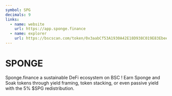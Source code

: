 ```yaml
---
symbol: SPG
decimals: 9
links:
  - name: website
    url: https://app.sponge.finance
  - name: explorer
    url: https://bscscan.com/token/0x3aabCf53A1930A42E18D938C019E83Ebee50a849
---
```


# SPONGE

Sponge.finance a sustainable DeFi ecosystem on BSC ! Earn Sponge and Soak tokens through yield framing, token stacking, or even passive yield with the 5% $SPG redistribution.
